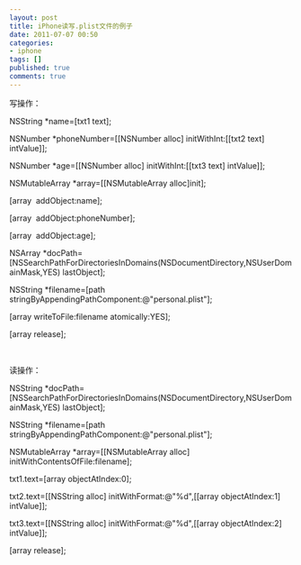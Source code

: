 ```yaml
---
layout: post
title: iPhone读写.plist文件的例子
date: 2011-07-07 00:50
categories:
- iphone
tags: []
published: true
comments: true
---
```

<p><p>写操作：</p>
<p>NSString *name=[txt1 text];</p>
<p>NSNumber *phoneNumber=[[NSNumber alloc] initWithInt:[[txt2 text] intValue]];</p>
<p>NSNumber *age=[[NSNumber alloc] initWithInt:[[txt3 text] intValue]];</p>
<p>NSMutableArray *array=[[NSMutableArray alloc]init];</p>
<p>[array  addObject:name];</p>
<p>[array  addObject:phoneNumber];</p>
<p>[array  addObject:age];</p>
<p>NSArray *docPath=[NSSearchPathForDirectoriesInDomains(NSDocumentDirectory,NSUserDomainMask,YES) lastObject];</p>
<p>NSString *filename=[path stringByAppendingPathComponent:@"personal.plist"];</p>
<p>[array writeToFile:filename atomically:YES];</p>
<p>[array release];</p>
<p> </p>
<p>读操作：</p>
<p>
<p>NSString *docPath=[NSSearchPathForDirectoriesInDomains(NSDocumentDirectory,NSUserDomainMask,YES) lastObject];</p>
<p>NSString *filename=[path stringByAppendingPathComponent:@"personal.plist"];</p>
<p>NSMutableArray *array=[[NSMutableArray alloc] initWithContentsOfFile:filename];</p>
<p>txt1.text=[array objectAtIndex:0];</p>
<p>txt2.text=[[NSString alloc] initWithFormat:@"%d",[[array objectAtIndex:1] intValue]];</p>
<p>txt3.text=[[NSString alloc] initWithFormat:@"%d",[[array objectAtIndex:2] intValue]];</p>
<p>[array release];</p>
</p>
<p> </p></p>
